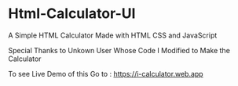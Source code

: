 # Html-Calculator-UI
A Simple HTML Calculator Made with HTML CSS and JavaScript

Special Thanks to Unkown User Whose Code I Modified to Make the Calculator

To see Live Demo of this Go to : https://i-calculator.web.app

